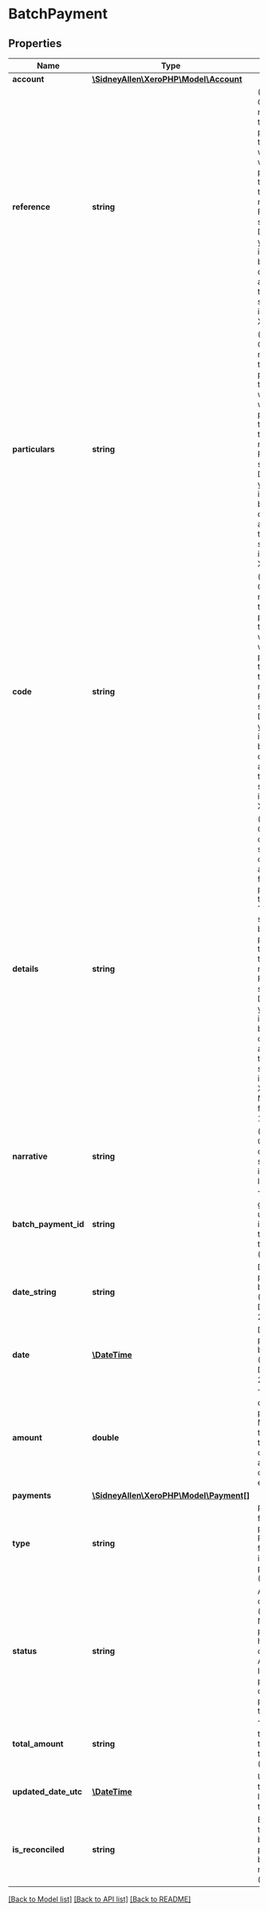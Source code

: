 # BatchPayment

## Properties
Name | Type | Description | Notes
------------ | ------------- | ------------- | -------------
**account** | [**\SidneyAllen\XeroPHP\Model\Account**](Account.md) |  | [optional] 
**reference** | **string** | (NZ Only) Optional references for the batch payment transaction. It will also show with the batch payment transaction in the bank reconciliation Find &amp; Match screen. Depending on your individual bank, the detail may also show on the bank statement you import into Xero. | [optional] 
**particulars** | **string** | (NZ Only) Optional references for the batch payment transaction. It will also show with the batch payment transaction in the bank reconciliation Find &amp; Match screen. Depending on your individual bank, the detail may also show on the bank statement you import into Xero. | [optional] 
**code** | **string** | (NZ Only) Optional references for the batch payment transaction. It will also show with the batch payment transaction in the bank reconciliation Find &amp; Match screen. Depending on your individual bank, the detail may also show on the bank statement you import into Xero. | [optional] 
**details** | **string** | (Non-NZ Only) These details are sent to the org’s bank as a reference for the batch payment transaction. They will also show with the batch payment transaction in the bank reconciliation Find &amp; Match screen. Depending on your individual bank, the detail may also show on the bank statement imported into Xero. Maximum field length &#x3D; 18 | [optional] 
**narrative** | **string** | (UK Only) Only shows on the statement line in Xero. Max length &#x3D;18 | [optional] 
**batch_payment_id** | **string** | The Xero generated unique identifier for the bank transaction (read-only) | [optional] 
**date_string** | **string** | Date the payment is being made (YYYY-MM-DD) e.g. 2009-09-06 | [optional] 
**date** | [**\DateTime**](\DateTime.md) | Date the payment is being made (YYYY-MM-DD) e.g. 2009-09-06 | [optional] 
**amount** | **double** | The amount of the payment. Must be less than or equal to the outstanding amount owing on the invoice e.g. 200.00 | [optional] 
**payments** | [**\SidneyAllen\XeroPHP\Model\Payment[]**](Payment.md) |  | [optional] 
**type** | **string** | PAYBATCH for bill payments or RECBATCH for sales invoice payments (read-only) | [optional] 
**status** | **string** | AUTHORISED or DELETED (read-only). New batch payments will have a status of AUTHORISED. It is not possible to delete batch payments via the API. | [optional] 
**total_amount** | **string** | The total of the payments that make up the batch (read-only) | [optional] 
**updated_date_utc** | [**\DateTime**](\DateTime.md) | UTC timestamp of last update to the payment | [optional] 
**is_reconciled** | **string** | Booelan that tells you if the batch payment has been reconciled (read-only) | [optional] 

[[Back to Model list]](../README.md#documentation-for-models) [[Back to API list]](../README.md#documentation-for-api-endpoints) [[Back to README]](../README.md)


